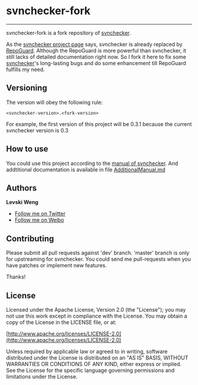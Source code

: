 # svnchecker-fork #
----

svnchecker-fork is a fork repository of [svnchecker](http://svnchecker.tigris.org/). 

As the [svnchecker project page](http://svnchecker.tigris.org/) says, svnchecker is already replaced by [RepoGuard](http://repoguard.tigris.org/). Although the RepoGuard is more powerful than svnchecker, it still lacks of detailed documentation right now. So I fork it here to fix some [svnchecker](http://svnchecker.tigris.org/)'s long-lasting bugs and do some enhancement till RepoGuard fulfills my need.

## Versioning

The version will obey the following rule:

`<svnchecker-version>.<fork-version>`

For example, the first version of this project will be 0.3.1 because the current svnchecker version is 0.3

## How to use

You could use this project according to the [manual of svnchecker](http://svnchecker.tigris.org/servlets/ProjectDocumentList;jsessionid=AE41B5BC7EB23951DAD5B9B4A8B37625). And addtitional documentation is available in file [AdditionalManual.md](https://github.com/LevskiWeng/svnchecker-fork/blob/master/AdditionManual.md)

## Authors

**Levski Weng**

+ [Follow me on Twitter](http://twitter.com/levskiweng)
+ [Follow me on Weibo](http://www.weibo.com/levski)

## Contributing

Please submit all pull requests against 'dev' branch. 'master' branch is only for upstreaming for svnchecker. You could send me pull-requests when you have patches or implement new features. 

Thanks!

## License

Licensed under the Apache License, Version 2.0 (the "License");
you may not use this work except in compliance with the License.
You may obtain a copy of the License in the LICENSE file, or at:

  [http://www.apache.org/licenses/LICENSE-2.0](http://www.apache.org/licenses/LICENSE-2.0)

Unless required by applicable law or agreed to in writing, software
distributed under the License is distributed on an "AS IS" BASIS,
WITHOUT WARRANTIES OR CONDITIONS OF ANY KIND, either express or implied.
See the License for the specific language governing permissions and
limitations under the License.